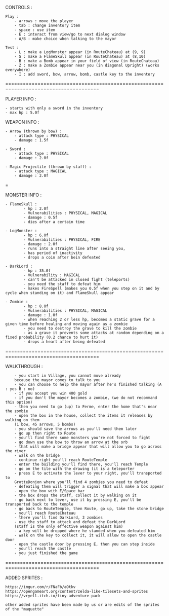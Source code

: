 CONTROLS :

	Play : 
	    - arrows : move the player
	    - tab : change inventory item
	    - space : use item
	    - E : interact from view/go to next dialog window
	    - A/B : make choice when talking to the mayor
	
	Test : 
	    - L : make a LogMonster appear (in RouteChateau) at (9, 9)
	    - S : make a FlameSkull appear (in RouteChateau) at (8,10)
	    - B : make a Bomb appear in your field of view (in RouteChateau)
	    - Z : make a Zombie appear near you (in diagonal Upright) (works everywhere)
	    - I : add sword, bow, arrow, bomb, castle key to the inventory	
	    		
======================================================================================
	
PLAYER INFO :

    - starts with only a sword in the inventory
    - max hp : 5.0f
				
WEAPON INFO :

	- Arrow (thrown by bow) : 
        - attack type : PHYSICAL
        - damage : 1.5f
				  
	- Sword : 
        - attack type : PHYSICAL
	    - damage : 2.0f
		
	- Magic Projectile (thrown by staff) : 
	    - attack type : MAGICAL
	    - damage : 2.0f
			
											   
=

MONSTER INFO :

    - FlameSkull : 
            - hp : 2.0f
	        - Vulnerabilities : PHYSICAL, MAGICAL
	        - damage : 0.5f
	        - dies after a certain time
					 
    - LogMonster :  
            - hp : 6.0f
	        - Vulnerabilities : PHYSICAL, FIRE
	        - damage : 2.0f
            - runs into a straight line after seeing you, 
	        - has period of inactivity
	        - drops a coin after bein defeated

	- DarkLord : 
	        - hp : 35.0f
            - Vulnerability : MAGICAL
            - can't be attacked in closed fight (teleports)
	        - you need the staff to defeat him
            - makes FireSpell (makes you 0.5f when you step on it and by cycle when standing on it) and FlameSkull appear
					 
	- Zombie : 
            - hp : 8.0f 
            - Vulnerabilities : PHYSICAL, MAGICAL
            - damage : 1.0f 
	        - when reaching 2 or less hp, becomes a static grave for a given time before healing and moving again as a zombie
	        - you need to destroy the grave to kill the zombie
            - as a grave it prevents some attacks at random depending on a fixed probability (0.2 chance to hurt it)
	        - drops a heart after being defeated
				   
======================================================================================

WALKTHROUGH :

		- you start in Village, you cannot move already
		because the mayor comes to talk to you
		- you can choose to help the mayor after he's finished talking (A : yes B : no)
		- if you accept you win 400 gold
		- if you don't the mayor becomes a zombie, (we do not recommand this option)
		- then you need to go (up) to Ferme, enter the home that's near the zombie
		- open the box in the house, collect the items it releases by walking on them
		(1 bow, 45 arrows, 5 bombs)
		- you should save the arrows as you'll need them later
		- go up then right to Route
		- you'll find there some monsters you're not forced to fight
		- go down use the bow to throw an arrow at the orb
		- that will make a bridge appear that will allow you to go across the river
		- walk on the bridge
		- continue right you'll reach RouteTemple
		- enter the building you'll find there, you'll reach Temple
		- go on the tile with the drawing (it is a teleporter
		- press E to activate the lever to your right, you'll transported to
		GrotteDonjon where you'll find 4 zombies you need to defeat
		- defeating them will trigger a signal that will make a box appear
		- open the box with E/Space bar
		- the box drops the staff, collect it by walking on it
		- go back next to lever, use it by pressing E, you'll be transported back to the temple
		- go back to RouteTemple, then Route, go up, take the stone bridge
		- you'll reach RouteChateau
		- there you'll find DarkLord, 3 zombies
		- use the staff to attack and defeat the DarkLord 
		(staff is the only effective weapon against him)
		- a key will be dropped where he standed when you defeated him
		- walk on the key to collect it, it will allow to open the castle door
		- open the castle door by pressing E, then you can step inside
		- you'll reach the castle
		- you just finished the game
		
======================================================================================
		
ADDED SPRITES :

	https://imgur.com/r/FNaFb/aOtkv
	https://opengameart.org/content/zelda-like-tilesets-and-sprites
	https://vryell.itch.io/tiny-adventure-pack
	
	other added sprites have been made by us or are edits of the sprites of the "maquette"

